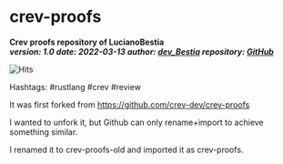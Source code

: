 # crev-proofs

**Crev proofs repository of LucianoBestia**  
***version: 1.0  date: 2022-03-13 author: [dev_Bestia](https://bestia.dev) repository: [GitHub](https://github.com/LucianoBestia/crev-proofs)***  

![Hits](https://bestia.dev/webpage_hit_counter/get_svg_image/150297083)

Hashtags: #rustlang #crev #review

It was first forked from <https://github.com/crev-dev/crev-proofs>

I wanted to unfork it, but Github can only rename+import to achieve something similar.

I renamed it to crev-proofs-old and imported it as crev-proofs.

